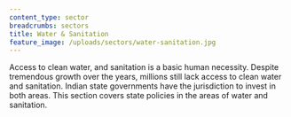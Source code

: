 ```yaml
---
content_type: sector
breadcrumbs: sectors
title: Water & Sanitation
feature_image: /uploads/sectors/water-sanitation.jpg
---
```


Access to clean water, and sanitation is a basic human necessity. Despite tremendous growth over the years, millions still lack access to clean water and sanitation. Indian state governments have the jurisdiction to invest in both areas. This section covers state policies in the areas of water and sanitation. 
